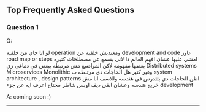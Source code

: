 ## Top Frequently Asked Questions

### Question 1
Q: 

لو انا جاي من خلفيه operation ومعنديش خلفيه عن development and code
عاوز road map or steps امشي عليها عشان افهم العالم دا
لانى بسمع عن مصطلحات كتيره بعضها مفهومه لاكن المواضيع مش مرتبطه ببعض فى دماغى
زي
Distributed systems
Microservices
Monolithic
وغير كتير
هل الحاجات دي مرتبطه ب system architecture , design patterns
اظن الحاجات دي بتتدرس فى هندسه
وللاسف انا مش خريج هندسه
وعشان ابقى ديف اوبس شاطر محتاج اعرف ايه عن جزء development

A: coming soon :)

-----------------------------------------------------------------------------
